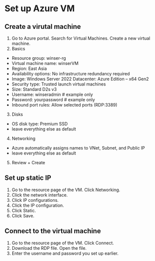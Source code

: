# Set up Azure VM

## Create a virutal machine
1. Go to Azure portal. Search for Virtual Machines. Create a new virtual machine.
2. Basics
- Resource group: winser-rg
- Virtual machine name: winserVM
- Region: East Asia
- Availability options: No infrastructure redundancy required
- Image: Windows Server 2022 Datacenter: Azure Edition – x64 Gen2
- Security type: Trusted launch virtual machines
- Size: Standard D2s v3
- Username: winseradmin # example only
- Password: yourpassword # example only
- Inbound port rules: Allow selected ports (RDP:3389)
3. Disks
- OS disk type: Premium SSD
- leave everything else as default
4. Networking
- Azure automatically assigns names to VNet, Subnet, and Public IP
- leave everything else as default
5. Review + Create

## Set up static IP
1. Go to the resource page of the VM. Click Networking.
2. Click the network interface.
3. Click IP configurations.
4. Click the IP configuration.
5. Click Static.
6. Click Save.

## Connect to the virtual machine
1. Go to the resource page of the VM. Click Connect.
2. Download the RDP file. Open the file.
3. Enter the username and password you set up earlier.


